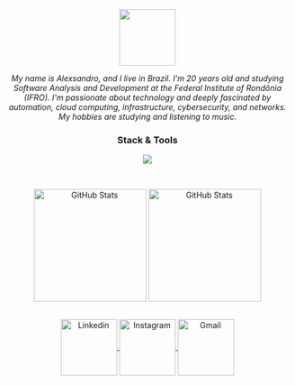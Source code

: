 <div align="center">
<img 
   height="100px"
   src="https://readme-typing-svg.herokuapp.com?font=Dozer&size=60&pause=150&color=E33C82&center=true&vCenter=true&width=900&height=100px&lines=+++Welcome+to+my+GitHub"
/>
</div>

 <!-- ---------------------  -->
<p align="center"> 
  <i>  My name is Alexsandro, and I live in Brazil. I'm 20 years old and studying Software Analysis and Development at the Federal Institute of Rondônia (IFRO). I'm passionate about technology and deeply fascinated by automation, cloud computing, infrastructure, cybersecurity, and networks. My hobbies are studying and listening to music. 
  </i>
</p>

 <!-- ---------------------  -->

 
<div align="center">
  <h3> <strong>Stack & Tools </strong></h3>
</div>


 <!-- ---------------------  -->
 <p align="center">
    <img src="https://skillicons.dev/icons?i=aws,c,docker,git,githubactions,go,kubernetes,linux,vim" />
 </p>
<br>

 <!-- ---------------------  -->



<p align="center">
<img 
   align="center"
   alt="GitHub Stats"
   height="200px"
   src="https://github-readme-stats.vercel.app/api/top-langs/?username=alexsandroocanha&bg_color=010409&layout=compact&theme=radical&border_color=010409&cache_seconds=1500" 
   valign="top"
/>
<img
   align="center"
   alt="GitHub Stats"
   height="200"
   src="https://github-readme-stats.vercel.app/api?username=alexsandroocanha&bg_color=010409&show_icons=true&theme=radical&border_color=010409&cache_seconds=1500"
   valign="top"
/>
</p>

<br>

<div align="center">
<a href="https://www.linkedin.com/in/alexsandro-ocanha-rodrigues-77149a35b/" target="_blank" rel="noopener noreferrer">
  <img
    align="center"
    alt="Linkedin"
    height="100"
    src="https://img.shields.io/badge/LinkedIn-0077B5?style=for-the-badge&logo=linkedin&logoColor=white"
  />
</a>
<a href="https://www.instagram.com/alexsandro.pcap/" target="_blank" rel="noopener noreferrer">
  <img
    align="center"
    alt="Instagram"
    height="100"
    src="https://img.shields.io/badge/Instagram-E4405F?style=for-the-badge&logo=instagram&logoColor=white"
  />
</a>
<a href="mailto:alexsandroocanha@gmail.com" target="_blank" rel="noopener noreferrer">
  <img
    align="center"
    alt="Gmail"
    height="100"
    src="https://img.shields.io/badge/Gmail-D14836?style=for-the-badge&logo=gmail&logoColor=white"
  />
</a>

</div>

<br>

<!-- <p align="center">
    <img src="https://raw.githubusercontent.com/alexsandroocanha/alexsandroocanha/output/snake.svg" alt="Snake animation" />
</p> -->
